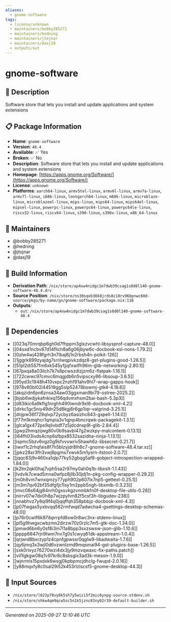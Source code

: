 ```yaml
---
aliases:
  - gnome-software
tags:
  - license/unknown
  - maintainers/bobby285271
  - maintainers/hedning
  - maintainers/jtojnar
  - maintainers/dasj19
  - outputs/out
---
```


# gnome-software

## 📝 Description

Software store that lets you install and update applications and system extensions

## 📋 Package Information

- **Name**: `gnome-software`
- **Version**: `48.4`
- **Available**: ✅ Yes
- **Broken**: ✅ No
- **Description**: Software store that lets you install and update applications and system extensions
- **Homepage**: [https://apps.gnome.org/Software/](https://apps.gnome.org/Software/)
- **License**: `unknown`
- **Platforms**: `aarch64-linux`, `armv5tel-linux`, `armv6l-linux`, `armv7a-linux`, `armv7l-linux`, `i686-linux`, `loongarch64-linux`, `m68k-linux`, `microblaze-linux`, `microblazeel-linux`, `mips-linux`, `mips64-linux`, `mips64el-linux`, `mipsel-linux`, `powerpc-linux`, `powerpc64-linux`, `powerpc64le-linux`, `riscv32-linux`, `riscv64-linux`, `s390-linux`, `s390x-linux`, `x86_64-linux`
## 👥 Maintainers

- @bobby285271
- @hedning
- @jtojnar
- @dasj19


## 🔧 Build Information

- **Derivation Path**: `/nix/store/ap4xw4nidgc1m7dwb39csag1s0d0l140-gnome-software-48.4.drv`
- **Source Position**: `/nix/store/ns30sqxb36k8jrds8z18rv96bpnwc60d-source/pkgs/by-name/gn/gnome-software/package.nix:118`
- **Outputs**:
  - `out`:  `/nix/store/ap4xw4nidgc1m7dwb39csag1s0d0l140-gnome-software-48.4`

## 🔗 Dependencies

- [[023q70mrqbp6gh0d7fhppm3glxzvcwhl-libsysprof-capture-48.0]]
- [[04sxd1ncbv87d14flich8a6g06jbyw6c-docbook-xsl-nons-1.79.2]]
- [[0zlw4wj428fgrh3n7lbaj6j1n2rbsh4n-polkit-126]]
- [[1jggrk899zyajdg7srrilwqpivkzdqz8-gst-plugins-good-1.26.5]]
- [[51pl2di557fm6xk545yfjjqfxwlfh96m-glib-networking-2.80.1]]
- [[67pxqa8a03ilch7k7s8pcwszdizjzm6z-flatpak-1.16.1]]
- [[722cwwc97cmvc6mqgjdb6n5vipscxy86-libsoup-3.6.5]]
- [[95yd3c1948h410vxpc2nzhf91ahv9hl7-wrap-gapps-hook]]
- [[978v80bl02l44519gg5slp52478bswmj-gtk4-4.18.6]]
- [[akqzidn6pn6znsa34aw03ggxman9bi79-ostree-2025.2]]
- [[bjsb6wdjykafnkixq156qdvmxhsm2bai-bash-5.3p3]]
- [[d83ikic6a9kflg1nrghh490iwndr9xl6-docbook-xml-4.2]]
- [[dirkc1gc5niy49dn25d8kgj6r6gp1iqr-valgrind-3.25.1]]
- [[dnjpw36f729qlvp72ycbyz6asizhc843-gspell-1.14.0]]
- [[f77m1kmqhcr1qmpia3v1qjnp4bncrqwk-packagekit-1.3.1]]
- [[glca1gx472ps9qlivbdf7z5jdcdnsp9l-glib-2.84.4]]
- [[gwp2hmqzijwg80v0b9savbl47g2wzkpy-malcontent-0.13.1]]
- [[i64fh03ivds4cnp6sfbpx8532sazidha-ninja-1.13.1]]
- [[ispmc5bzv6vgz0g9sfvvvwriv5hawh6z-libsecret-0.21.7]]
- [[iwxf1c2rhqfais8f7h5blzyjdr8lh8c7-gnome-software-48.4.tar.xz]]
- [[jpkz28xr3fh3vwj8pgms7xwvk5m1ysrn-itstool-2.0.7]]
- [[jqqc83j9v460xa1qlp77ky52gbqg5af8-gobject-introspection-wrapped-1.84.0]]
- [[k2lm2qkl0haj7vph5sa2r97my0ah0q1b-libxslt-1.1.43]]
- [[lvdvlk7cwad5mna0wfpz8jllb30jdj1n-pkg-config-wrapper-0.29.2]]
- [[m0h8vm7wnxqmzy77yph902p607lx7np5-gettext-0.25.1]]
- [[m3m7qv62bf35dfgfjc1lsy1m2ppb5ngh-libxmlb-0.3.23]]
- [[mvc08s64jg84nrh0gxsvkgzvnmbkfn0f-desktop-file-utils-0.28]]
- [[nirrv07w7dx0h8p7wjzpyhm82f5csf3h-libgudev-238]]
- [[nnabhvz7y8qi9f4q0jqqffqh358pbbjz-docbook-xml-4.3]]
- [[p07fwgas5yxbvqq562rmfwqd7adwcha4-gsettings-desktop-schemas-48.0]]
- [[p76r0cwlf6k97ibprrpfd8xw0r8wc3nx-stdenv-linux]]
- [[pl5g9hwgxcwbzmn2dirzw70z0rzlc7m5-gtk-doc-1.34.0]]
- [[pmwd6bn6y0sf8i3m7l1a8bpp3sxzswsw-json-glib-1.10.6]]
- [[pppp6647rjri9lwm7nv7g0s1cwyq61dk-appstream-1.0.4]]
- [[qrjwrd8bxrzyp1z4cpnfgpwssr0qglw9-libadwaita-1.7.6]]
- [[qy6jmq3x3wjl0d6vzwnlzmd9mqsmai94-gst-plugins-base-1.26.5]]
- [[sxk0rivyz76270wzi4dx3jy9mzvqwaxc-fix-paths.patch]]
- [[vil1lgkgw08q1v97kr8c8sbsgix3ad3k-meson-1.9.0]]
- [[wjnrmls15pxdxk6wsgj0kpbpmcjdhclg-fwupd-2.0.16]]
- [[y88mqxfy8c0sal29i52k453rlzlscsf5-gnome-desktop-44.3]]

## 📁 Input Sources

- `/nix/store/l622p70vy8k5sh7y5wizi5f2mic6ynpg-source-stdenv.sh`
- `/nix/store/shkw4qm9qcw5sc5n1k5jznc83ny02r39-default-builder.sh`

---
*Generated on 2025-09-27 12:10:46 UTC*
